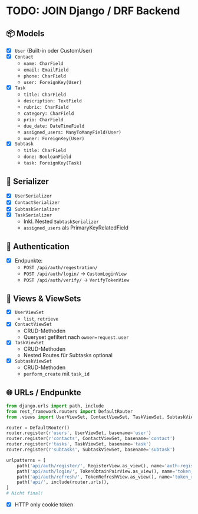 # TODO: JOIN Django / DRF Backend

## 📦 Models

- [x] `User` (Built-in oder CustomUser)
- [x] `Contact`
  - `name: CharField`
  - `email: EmailField`
  - `phone: CharField`
  - `user: ForeignKey(User)`
- [x] `Task`
  - `title: CharField`
  - `description: TextField`
  - `rubric: CharField`
  - `category: CharField`
  - `prio: CharField`
  - `due_date: DateTimeField`
  - `assigned_users: ManyToManyField(User)`
  - `owner: ForeignKey(User)`
- [x] `Subtask`
  - `title: CharField`
  - `done: BooleanField`
  - `task: ForeignKey(Task)`

## 🔄 Serializer

- [x] `UserSerializer`
- [x] `ContactSerializer`
- [x] `SubtaskSerializer`
- [x] `TaskSerializer`
  - Inkl. Nested `SubtaskSerializer`
  - `assigned_users` als PrimaryKeyRelatedField

## 🔐 Authentication

- [x] Endpunkte:
  - `POST /api/auth/regestration/`
  - `POST /api/auth/login/` → `CustomLoginView`
  - `POST /api/auth/verify/` → `VerifyTokenView`

## 📂 Views & ViewSets

- [x] `UserViewSet`
  - `list`, `retrieve`
- [x] `ContactViewSet`
  - CRUD-Methoden
  - Queryset gefiltert nach `owner=request.user`
- [x] `TaskViewSet`
  - CRUD-Methoden
  - Nested Routes für Subtasks optional
- [x] `SubtaskViewSet`
  - CRUD-Methoden
  - `perform_create` mit `task_id`

## 🌐 URLs / Endpunkte

```python
from django.urls import path, include
from rest_framework.routers import DefaultRouter
from .views import UserViewSet, ContactViewSet, TaskViewSet, SubtaskViewSet

router = DefaultRouter()
router.register(r'users', UserViewSet, basename='user')
router.register(r'contacts', ContactViewSet, basename='contact')
router.register(r'tasks', TaskViewSet, basename='task')
router.register(r'subtasks', SubtaskViewSet, basename='subtask')

urlpatterns = [
    path('api/auth/register/', RegisterView.as_view(), name='auth-register'),
    path('api/auth/login/', TokenObtainPairView.as_view(), name='token_obtain_pair'),
    path('api/auth/refresh/', TokenRefreshView.as_view(), name='token_refresh'),
    path('api/', include(router.urls)),
]
# Nicht final!
```

-[x] HTTP only cookie token
